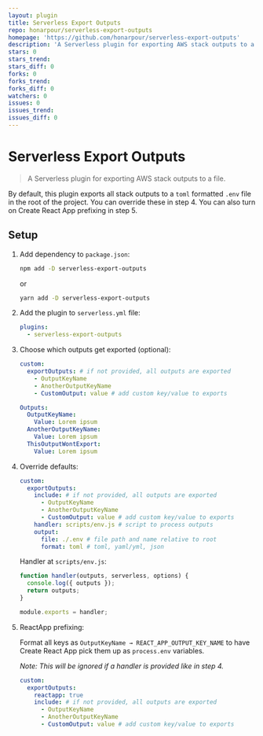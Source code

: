 ```yaml
---
layout: plugin
title: Serverless Export Outputs
repo: honarpour/serverless-export-outputs
homepage: 'https://github.com/honarpour/serverless-export-outputs'
description: 'A Serverless plugin for exporting AWS stack outputs to a file'
stars: 0
stars_trend: 
stars_diff: 0
forks: 0
forks_trend: 
forks_diff: 0
watchers: 0
issues: 0
issues_trend: 
issues_diff: 0
---
```



# Serverless Export Outputs

> A Serverless plugin for exporting AWS stack outputs to a file.

By default, this plugin exports all stack outputs to a `toml` formatted `.env` file in the root of the project. You can override these in step 4. You can also turn on Create React App prefixing in step 5.

## Setup

1. Add dependency to `package.json`:

   ```sh
   npm add -D serverless-export-outputs
   ```

   or

   ```sh
   yarn add -D serverless-export-outputs
   ```

2. Add the plugin to `serverless.yml` file:

   ```yaml
   plugins:
     - serverless-export-outputs
   ```

3. Choose which outputs get exported (optional):

   ```yaml
   custom:
     exportOutputs: # if not provided, all outputs are exported
       - OutputKeyName
       - AnotherOutputKeyName
       - CustomOutput: value # add custom key/value to exports

   Outputs:
     OutputKeyName:
       Value: Lorem ipsum
     AnotherOutputKeyName:
       Value: Lorem ipsum
     ThisOutputWontExport:
       Value: Lorem ipsum
   ```

4. Override defaults:

   ```yaml
   custom:
     exportOutputs:
       include: # if not provided, all outputs are exported
         - OutputKeyName
         - AnotherOutputKeyName
         - CustomOutput: value # add custom key/value to exports
       handler: scripts/env.js # script to process outputs
       output:
         file: ./.env # file path and name relative to root
         format: toml # toml, yaml/yml, json
   ```

   Handler at `scripts/env.js`:

   ```js
   function handler(outputs, serverless, options) {
     console.log({ outputs });
     return outputs;
   }

   module.exports = handler;
   ```

5. ReactApp prefixing:

   Format all keys as `OutputKeyName → REACT_APP_OUTPUT_KEY_NAME` to have Create React App pick them up as `process.env` variables.

   _Note: This will be ignored if a handler is provided like in step 4._

   ```yaml
   custom:
     exportOutputs:
       reactapp: true
       include: # if not provided, all outputs are exported
         - OutputKeyName
         - AnotherOutputKeyName
         - CustomOutput: value # add custom key/value to exports
   ```
